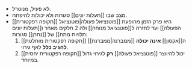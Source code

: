 - לא פעיל, מנוטרל.
- מצב שבו [[תעלות יונים]] סגורות ולא יכולות להיפתח.
- [[תקופה רפקטורית]] היא פרק הזמן מהופעת [[פוטנציאל פעולה|פוטנציאל הפעולה]] ועד לחזרה ל[[פוטנציאל מנוחה]] ולה 2 חלקים מאחר ו[[תעלות יונים תלויות מתח]] של [[נתרן]] סגורות:
  1. [[תקופה רפקטורית מוחלטת]] [[ממברנה|ממברנת]] ה[[אקסון]] **אינה יכולה להגיב כלל** לאף גירוי.
  2. [[תקופה רפקטורית יחסית]] יכול להיווצר [[פוטנציאל פעולה]] **רק** לגירוי גדול במיוחד.